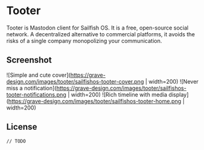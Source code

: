 # Tooter

Tooter is Mastodon client for Sailfish OS. It is a free, open-source social network. A decentralized alternative to commercial platforms, it avoids the risks of a single company monopolizing your communication. 

## Screenshot
![Simple and cute cover](https://grave-design.com/images/tooter/sailfishos-tooter-cover.png | width=200)
![Never miss a notification](https://grave-design.com/images/tooter/sailfishos-tooter-notifications.png | width=200)
![Rich timeline with media display](https://grave-design.com/images/tooter/sailfishos-tooter-home.png | width=200)

## License
`// TODO`
